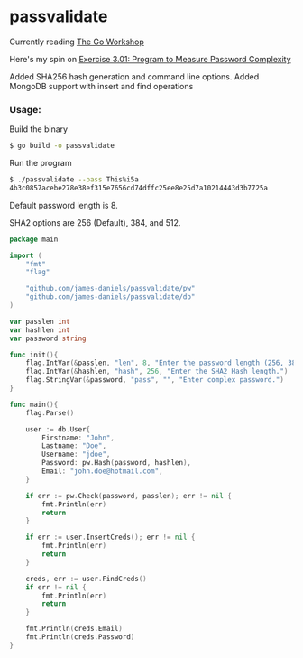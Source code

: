# passvalidate
Currently reading [The Go Workshop](https://courses.packtpub.com/courses/go)

Here's my spin on [Exercise 3.01: Program to Measure Password Complexity](https://github.com/PacktWorkshops/The-Go-Workshop/blob/master/Chapter03/Exercise03.01/main.go)

Added SHA256 hash generation and command line options.
Added MongoDB support with insert and find operations

### Usage:
Build the binary
```Bash
$ go build -o passvalidate
```

Run the program
```Bash
$ ./passvalidate --pass This%i5a
4b3c0857acebe278e38ef315e7656cd74dffc25ee8e25d7a10214443d3b7725a
```

Default password length is 8.

SHA2 options are 256 (Default), 384, and 512.

```GO
package main

import (
	"fmt"
	"flag"

	"github.com/james-daniels/passvalidate/pw"
	"github.com/james-daniels/passvalidate/db"
)

var passlen int
var hashlen int
var password string

func init(){
	flag.IntVar(&passlen, "len", 8, "Enter the password length (256, 384, 512).")
	flag.IntVar(&hashlen, "hash", 256, "Enter the SHA2 Hash length.")
	flag.StringVar(&password, "pass", "", "Enter complex password.")
}

func main(){
	flag.Parse()

	user := db.User{
		Firstname: "John",
		Lastname: "Doe",
		Username: "jdoe",
		Password: pw.Hash(password, hashlen),
		Email: "john.doe@hotmail.com",
	}

	if err := pw.Check(password, passlen); err != nil {
		fmt.Println(err)
		return 
	}

	if err := user.InsertCreds(); err != nil {
		fmt.Println(err)
		return
	}

	creds, err := user.FindCreds()
	if err != nil {
		fmt.Println(err)
		return
	}

	fmt.Println(creds.Email)
	fmt.Println(creds.Password)
}
```